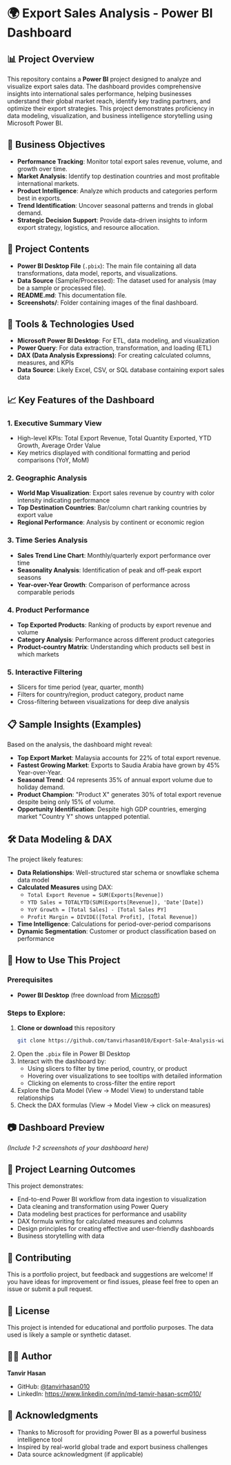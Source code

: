 # 🌍 Export Sales Analysis - Power BI Dashboard

## 📊 Project Overview

This repository contains a **Power BI** project designed to analyze and visualize export sales data. The dashboard provides comprehensive insights into international sales performance, helping businesses understand their global market reach, identify key trading partners, and optimize their export strategies. This project demonstrates proficiency in data modeling, visualization, and business intelligence storytelling using Microsoft Power BI.

## 🎯 Business Objectives

- **Performance Tracking**: Monitor total export sales revenue, volume, and growth over time.
- **Market Analysis**: Identify top destination countries and most profitable international markets.
- **Product Intelligence**: Analyze which products and categories perform best in exports.
- **Trend Identification**: Uncover seasonal patterns and trends in global demand.
- **Strategic Decision Support**: Provide data-driven insights to inform export strategy, logistics, and resource allocation.

## 📁 Project Contents

- **Power BI Desktop File** (`.pbix`): The main file containing all data transformations, data model, reports, and visualizations.
- **Data Source** (Sample/Processed): The dataset used for analysis (may be a sample or processed file).
- **README.md**: This documentation file.
- **Screenshots/**: Folder containing images of the final dashboard.

## 🔧 Tools & Technologies Used

- **Microsoft Power BI Desktop**: For ETL, data modeling, and visualization
- **Power Query**: For data extraction, transformation, and loading (ETL)
- **DAX (Data Analysis Expressions)**: For creating calculated columns, measures, and KPIs
- **Data Source**: Likely Excel, CSV, or SQL database containing export sales data

## 📈 Key Features of the Dashboard

### 1. Executive Summary View
- High-level KPIs: Total Export Revenue, Total Quantity Exported, YTD Growth, Average Order Value
- Key metrics displayed with conditional formatting and period comparisons (YoY, MoM)

### 2. Geographic Analysis
- **World Map Visualization**: Export sales revenue by country with color intensity indicating performance
- **Top Destination Countries**: Bar/column chart ranking countries by export value
- **Regional Performance**: Analysis by continent or economic region

### 3. Time Series Analysis
- **Sales Trend Line Chart**: Monthly/quarterly export performance over time
- **Seasonality Analysis**: Identification of peak and off-peak export seasons
- **Year-over-Year Growth**: Comparison of performance across comparable periods

### 4. Product Performance
- **Top Exported Products**: Ranking of products by export revenue and volume
- **Category Analysis**: Performance across different product categories
- **Product-country Matrix**: Understanding which products sell best in which markets

### 5. Interactive Filtering
- Slicers for time period (year, quarter, month)
- Filters for country/region, product category, product name
- Cross-filtering between visualizations for deep dive analysis

## 📋 Sample Insights (Examples)

Based on the analysis, the dashboard might reveal:
- **Top Export Market**: Malaysia accounts for 22% of total export revenue.
- **Fastest Growing Market**: Exports to Saudia Arabia have grown by 45% Year-over-Year.
- **Seasonal Trend**: Q4 represents 35% of annual export volume due to holiday demand.
- **Product Champion**: "Product X" generates 30% of total export revenue despite being only 15% of volume.
- **Opportunity Identification**: Despite high GDP countries, emerging market "Country Y" shows untapped potential.

## 🛠️ Data Modeling & DAX

The project likely features:

- **Data Relationships**: Well-structured star schema or snowflake schema data model
- **Calculated Measures** using DAX:
  - `Total Export Revenue = SUM(Exports[Revenue])`
  - `YTD Sales = TOTALYTD(SUM(Exports[Revenue]), 'Date'[Date])`
  - `YoY Growth = [Total Sales] - [Total Sales PY]`
  - `Profit Margin = DIVIDE([Total Profit], [Total Revenue])`
- **Time Intelligence**: Calculations for period-over-period comparisons
- **Dynamic Segmentation**: Customer or product classification based on performance

## 🚀 How to Use This Project

### Prerequisites
- **Power BI Desktop** (free download from [Microsoft](https://powerbi.microsoft.com/desktop/))

### Steps to Explore:
1. **Clone or download** this repository
   ```bash
   git clone https://github.com/tanvirhasan010/Export-Sale-Analysis-with-Power-BI.git
   ```
2. Open the `.pbix` file in Power BI Desktop
3. Interact with the dashboard by:
   - Using slicers to filter by time period, country, or product
   - Hovering over visualizations to see tooltips with detailed information
   - Clicking on elements to cross-filter the entire report
4. Explore the Data Model (View → Model View) to understand table relationships
5. Check the DAX formulas (View → Model View → click on measures)

## 📷 Dashboard Preview

*(Include 1-2 screenshots of your dashboard here)*
<!-- You can add images like this:
![Dashboard Overview](screenshots/dashboard-overview.png)
![Geographic Analysis](screenshots/map-view.png)
-->

## 📝 Project Learning Outcomes

This project demonstrates:
- End-to-end Power BI workflow from data ingestion to visualization
- Data cleaning and transformation using Power Query
- Data modeling best practices for performance and usability
- DAX formula writing for calculated measures and columns
- Design principles for creating effective and user-friendly dashboards
- Business storytelling with data

## 🤝 Contributing

This is a portfolio project, but feedback and suggestions are welcome! If you have ideas for improvement or find issues, please feel free to open an issue or submit a pull request.

## 📄 License

This project is intended for educational and portfolio purposes. The data used is likely a sample or synthetic dataset.

## 👨‍💻 Author

**Tanvir Hasan**
- GitHub: [@tanvirhasan010](https://github.com/tanvirhasan010)
- LinkedIn: https://www.linkedin.com/in/md-tanvir-hasan-scm010/


## 🙏 Acknowledgments

- Thanks to Microsoft for providing Power BI as a powerful business intelligence tool
- Inspired by real-world global trade and export business challenges
- Data source acknowledgment (if applicable)

